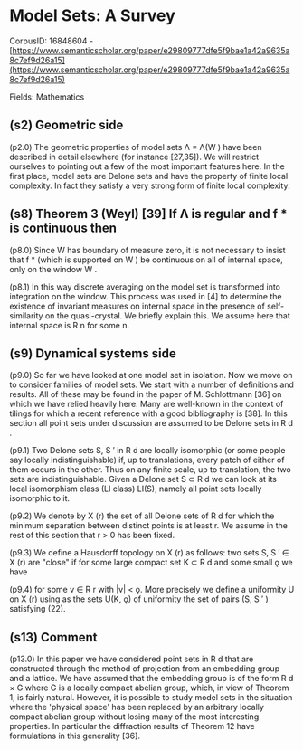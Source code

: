 # Model Sets: A Survey

CorpusID: 16848604 - [https://www.semanticscholar.org/paper/e29809777dfe5f9bae1a42a9635a8c7ef9d26a15](https://www.semanticscholar.org/paper/e29809777dfe5f9bae1a42a9635a8c7ef9d26a15)

Fields: Mathematics

## (s2) Geometric side
(p2.0) The geometric properties of model sets Λ = Λ(W ) have been described in detail elsewhere (for instance [27,35]). We will restrict ourselves to pointing out a few of the most important features here. In the first place, model sets are Delone sets and have the property of finite local complexity. In fact they satisfy a very strong form of finite local complexity:
## (s8) Theorem 3 (Weyl) [39] If Λ is regular and f * is continuous then
(p8.0) Since W has boundary of measure zero, it is not necessary to insist that f * (which is supported on W ) be continuous on all of internal space, only on the window W .

(p8.1) In this way discrete averaging on the model set is transformed into integration on the window. This process was used in [4] to determine the existence of invariant measures on internal space in the presence of self-similarity on the quasi-crystal. We briefly explain this. We assume here that internal space is R n for some n.
## (s9) Dynamical systems side
(p9.0) So far we have looked at one model set in isolation. Now we move on to consider families of model sets. We start with a number of definitions and results. All of these may be found in the paper of M. Schlottmann [36] on which we have relied heavily here. Many are well-known in the context of tilings for which a recent reference with a good bibliography is [38]. In this section all point sets under discussion are assumed to be Delone sets in R d .

(p9.1) Two Delone sets S, S ′ in R d are locally isomorphic (or some people say locally indistinguishable) if, up to translations, every patch of either of them occurs in the other. Thus on any finite scale, up to translation, the two sets are indistinguishable. Given a Delone set S ⊂ R d we can look at its local isomorphism class (LI class) LI(S), namely all point sets locally isomorphic to it.

(p9.2) We denote by X (r) the set of all Delone sets of R d for which the minimum separation between distinct points is at least r. We assume in the rest of this section that r > 0 has been fixed.

(p9.3) We define a Hausdorff topology on X (r) as follows: two sets S, S ′ ∈ X (r) are "close" if for some large compact set K ⊂ R d and some small ǫ we have

(p9.4) for some v ∈ R r with |v| < ǫ. More precisely we define a uniformity U on X (r) using as the sets U(K, ǫ) of uniformity the set of pairs (S, S ′ ) satisfying (22).
## (s13) Comment
(p13.0) In this paper we have considered point sets in R d that are constructed through the method of projection from an embedding group and a lattice. We have assumed that the embedding group is of the form R d × G where G is a locally compact abelian group, which, in view of Theorem 1, is fairly natural. However, it is possible to study model sets in the situation where the 'physical space' has been replaced by an arbitrary locally compact abelian group without losing many of the most interesting properties. In particular the diffraction results of Theorem 12 have formulations in this generality [36].
